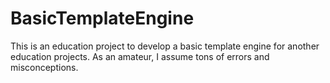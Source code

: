 BasicTemplateEngine
===================

This is an education project to develop a basic template engine for another education projects. As an amateur, I assume tons of errors and misconceptions.
